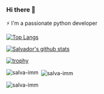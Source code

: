 ### Hi there 👋

⚡ I'm a passionate python developer


[![Top Langs](https://github-readme-stats.vercel.app/api/top-langs/?username=salva-imm&theme=gotham)](https://github.com/anuraghazra/github-readme-stats)

[![Salvador's github stats](https://github-readme-stats.vercel.app/api?username=salva-imm&show_icons=true&theme=gotham)](https://github.com/salva-imm/github-readme-stats)


[![trophy](https://github-profile-trophy.vercel.app/?username=salva-imm&theme=onedark)](https://github.com/salva-imm/github-profile-trophy)


<p><img align="left" src="https://github-readme-stats.vercel.app/api/top-langs?username=salva-imm&show_icons=true&locale=en&layout=compact" alt="salva-imm" /></p>

<p>&nbsp;<img align="center" src="https://github-readme-stats.vercel.app/api?username=salva-imm&show_icons=true&locale=en" alt="salva-imm" /></p>

<p><img align="center" src="https://github-readme-streak-stats.herokuapp.com/?user=salva-imm&" alt="salva-imm" /></p>
